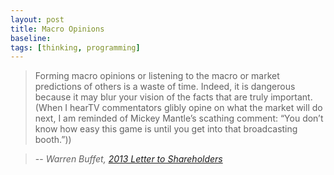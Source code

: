 ```yaml
---
layout: post
title: Macro Opinions
baseline: 
tags: [thinking, programming]
---
```


>  Forming macro opinions or listening to the macro or market predictions of
>  others is a waste of time. Indeed, it is dangerous because it may blur your
>  vision of the facts that are truly important. (When I hearTV commentators
>  glibly opine on what the market will do next, I am reminded of Mickey Mantle’s
>  scathing comment: “You don’t know how easy this game is until you get into
>  that broadcasting booth.”)) 

>  -- <cite> Warren Buffet, [2013 Letter to Shareholders](http://www.berkshirehathaway.com/letters/2013ltr.pdf) </cite> 

